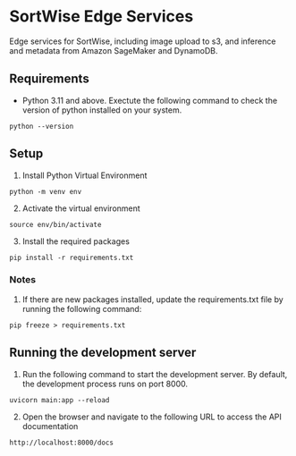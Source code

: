 # SortWise Edge Services

Edge services for SortWise, including image upload to s3, and inference and metadata from Amazon SageMaker and DynamoDB.

## Requirements

- Python 3.11 and above. Exectute the following command to check the version of python installed on your system.

```
python --version
```

## Setup

1. Install Python Virtual Environment

```
python -m venv env
```

2. Activate the virtual environment

```
source env/bin/activate
```

3. Install the required packages

```
pip install -r requirements.txt
```

### Notes

1. If there are new packages installed, update the requirements.txt file by running the following command:

```
pip freeze > requirements.txt
```

## Running the development server

1. Run the following command to start the development server. By default, the development process runs on port 8000.

```
uvicorn main:app --reload
```

2. Open the browser and navigate to the following URL to access the API documentation

```
http://localhost:8000/docs
```
